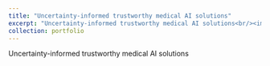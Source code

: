 ```yaml
---
title: "Uncertainty-informed trustworthy medical AI solutions"
excerpt: "Uncertainty-informed trustworthy medical AI solutions<br/><img src='/images/research4x.png'>"
collection: portfolio
---
```


Uncertainty-informed trustworthy medical AI solutions
